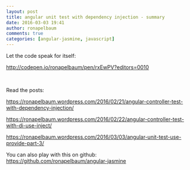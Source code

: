 ```yaml
---
layout: post
title: angular unit test with dependency injection - summary
date: 2016-03-03 19:41
author: ronapelbaum
comments: true
categories: [angular-jasmine, javascript]
---
```

Let the code speak for itself:

http://codepen.io/ronapelbaum/pen/rxEwPV?editors=0010

&nbsp;

Read the posts:

https://ronapelbaum.wordpress.com/2016/02/21/angular-controller-test-with-dependency-injection/

https://ronapelbaum.wordpress.com/2016/02/22/angular-controller-test-with-di-use-inject/

https://ronapelbaum.wordpress.com/2016/03/03/angular-unit-test-use-provide-part-3/

You can also play with this on github:
https://github.com/ronapelbaum/angular-jasmine
